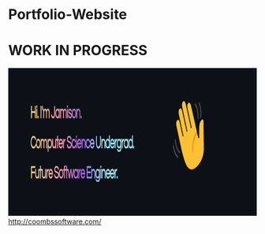 # Portfolio-Website
<h1>WORK IN PROGRESS</h1>
<img src="screenshot.png" height="300px">
<a href="http://coombssoftware.com/">http://coombssoftware.com/</a>

